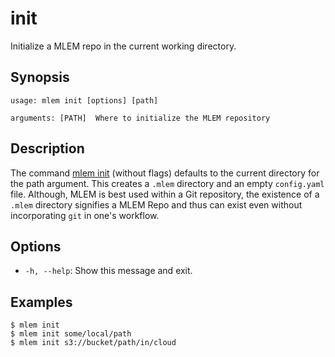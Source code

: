 # init

Initialize a MLEM repo in the current working directory.

## Synopsis

```usage
usage: mlem init [options] [path]

arguments: [PATH]  Where to initialize the MLEM repository
```

## Description

The command [mlem init](/doc/cli-reference/init) (without flags) defaults to the current directory for the path argument. This creates a `.mlem` directory and an empty `config.yaml` file. Although, MLEM is best used within a Git repository, the existence of a `.mlem` directory signifies a MLEM Repo and thus can exist even without incorporating `git` in one's workflow.

## Options

- `-h, --help`: Show this message and exit.

## Examples

```mlem
$ mlem init
$ mlem init some/local/path
$ mlem init s3://bucket/path/in/cloud
```
